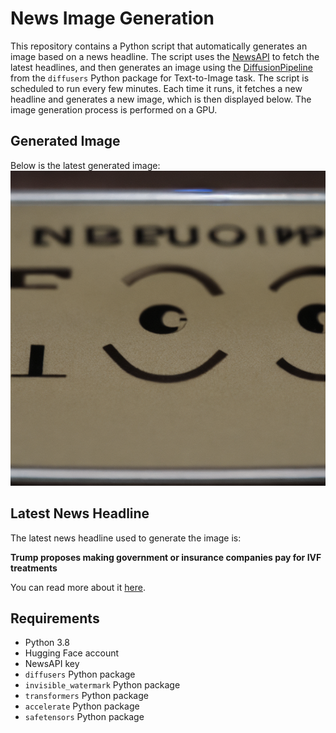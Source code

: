 # News Image Generation
This repository contains a Python script that automatically generates an image based on a news headline. The script uses the [NewsAPI](https://newsapi.org/) to fetch the latest headlines, and then generates an image using the [DiffusionPipeline](https://github.com/huggingface/diffusers) from the `diffusers` Python package for Text-to-Image task.
The script is scheduled to run every few minutes. Each time it runs, it fetches a new headline and generates a new image, which is then displayed below. The image generation process is performed on a GPU.

## Generated Image
Below is the latest generated image:
![Generated Image](image.png)

## Latest News Headline
The latest news headline used to generate the image is:

**Trump proposes making government or insurance companies pay for IVF treatments**

You can read more about it [here](https://news.google.com/rss/articles/CBMihgFBVV95cUxQamJsc1JtSS1wNnBTTzV5YlZydUhxcHpjMVRvQTRMX1dGN2lHYlBqclNMRWVQMjU5M0RpdTVYLUpsVEtRV2VqSWNpa1k2eDBkMWJZdGpVbERLemtjZGplS3JaUzdhZDZNQTMwc0JoX3pxakotZ2E2Rm45UE9kUl9teWhYU0lpd9IBfEFVX3lxTFBPbmE1M1Q3Yzg3ZVFDSGhMREFjcXlCQk1zamMwWFBFWUF1SkpaSGYtUFFyZU5sdUpaaGJZZTIwNXhsYUlzdURRMEI2OTQtbWhiTUxjWW9XdmlHUjk5ajN3RUJIcm15UHRCNy1oWnE4MXdkTGNuUWFXRGR6TVA?oc=5).

## Requirements
- Python 3.8
- Hugging Face account
- NewsAPI key
- `diffusers` Python package
- `invisible_watermark` Python package
- `transformers` Python package
- `accelerate` Python package
- `safetensors` Python package
